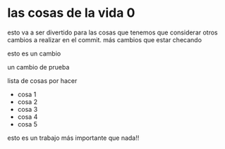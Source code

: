 # las cosas de la vida 0
esto va a ser divertido
para las cosas que tenemos que considerar 
otros cambios a realizar en el commit. 
más cambios  que estar checando 

esto es un cambio

un cambio de prueba

lista de cosas por hacer
+ cosa 1
+ cosa 2
+ cosa 3
+ cosa 4
+ cosa 5

esto es un trabajo más importante que nada!! 
